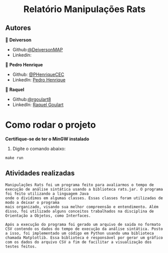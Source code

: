 <h1 align="center">Relatório Manipulações Rats</h1>

## Autores

👤 **Deiverson**

* Github:[@DeiversonMAP](https://github.com/DeiversonMAP) 
* Linkedin: 

👤 **Pedro Henrique**

* Github: [@PHenriqueCEC](https://github.com/PHenriqueCEC)
* LinkedIn: [Pedro Henrique](https://www.linkedin.com/in/pedro-henrique-77baa01a9/)

👤 **Raquel**

* Github:[@rgoulart8](https://github.com/rgoulart8)
* LinkedIn: [Raquel Goulart](https://br.linkedin.com/in/rgoulart8)


# Como rodar o projeto
**Certifique-se de ter o MinGW instalado**

1. Digite o comando abaixo:
```
make run
```

## Atividades realizadas

```
Manipulações Rats foi um programa feito para avaliarmos o tempo de execução de análise sintática usando a biblioteca rats.jar. O programa foi feito utilizando a linguagem Java
onde o dividimos em algumas classes. Essas classes foram utilizadas de modo a deixar o programa
mais organizado, visando sua melhor compreensão e entendimento. Além disso, foi utilizado alguns conceitos trabalhados na disciplina de Orientação a Objetos, como Interfaces.

Após a execução do programa foi gerado um arquivo de saida no formato CSV contendo os dados do tempo de execução da análise sintática. Posto a isso, foi implementado um código em Python usando uma biblioteca chamada Matplotlib. Essa biblioteca é responsável por gerar um gráfico 
com os dados do arquivo CSV a fim de facilitar a visualização dos testes feitos.



```
